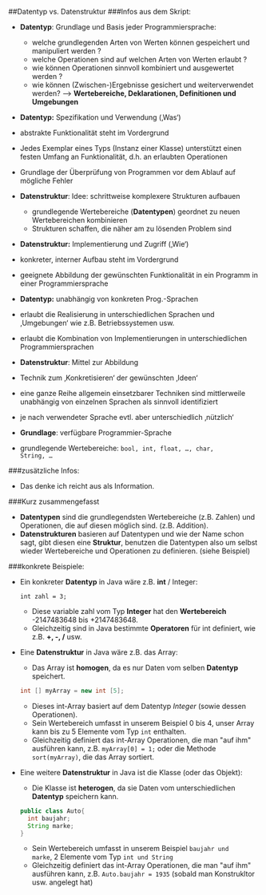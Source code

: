 ##Datentyp vs. Datenstruktur
###Infos aus dem Skript:
* **Datentyp**:  Grundlage und Basis jeder Programmiersprache:
  * welche grundlegenden Arten von Werten können gespeichert und
manipuliert werden ?
  * welche Operationen sind auf welchen Arten von Werten erlaubt ?
  * wie können Operationen sinnvoll kombiniert und ausgewertet werden ?
  * wie können (Zwischen-)Ergebnisse gesichert und weiterverwendet werden?
--> <b>Wertebereiche, Deklarationen, Definitionen und Umgebungen</b> 
* **Datentyp:** Spezifikation und Verwendung (‚Was‘)
 * abstrakte Funktionalität steht im Vordergrund
 * Jedes Exemplar eines Typs (Instanz einer Klasse) unterstützt einen
festen Umfang an Funktionalität, d.h. an erlaubten Operationen
 * Grundlage der Überprüfung von Programmen vor dem Ablauf auf
mögliche Fehler

* **Datenstruktur**: Idee: schrittweise komplexere Strukturen aufbauen
  * grundlegende Wertebereiche (**Datentypen**) geordnet zu neuen Wertebereichen kombinieren
  * Strukturen schaffen, die näher am zu lösenden Problem sind
* **Datenstruktur:** Implementierung und Zugriff (‚Wie‘)
 * konkreter, interner Aufbau steht im Vordergrund
 * geeignete Abbildung der gewünschten Funktionalität in ein
Programm in einer Programmiersprache

* **Datentyp:** unabhängig von konkreten Prog.-Sprachen
 * erlaubt die Realisierung in unterschiedlichen Sprachen und
‚Umgebungen‘ wie z.B. Betriebssystemen usw.
 * erlaubt die Kombination von Implementierungen in unterschiedlichen
Programmiersprachen
* **Datenstruktur**: Mittel zur Abbildung 
 * Technik zum ‚Konkretisieren‘ der gewünschten ‚Ideen‘
 * eine ganze Reihe allgemein einsetzbarer Techniken sind mittlerweile
unabhängig von einzelnen Sprachen als sinnvoll identifiziert
 * je nach verwendeter Sprache evtl. aber unterschiedlich ‚nützlich‘
* **Grundlage**: verfügbare Programmier-Sprache
 * grundlegende Wertebereiche: <code>bool, int, float, …, char, String, … </code>

###zusätzliche Infos:
* Das denke ich reicht aus als Information. 
  
###Kurz zusammengefasst
* **Datentypen** sind die grundlegendsten Wertebereiche (z.B. Zahlen) und Operationen, die auf diesen möglich sind. (z.B. Addition).
* **Datenstrukturen** basieren auf Datentypen und wie der Name schon sagt, gibt diesen eine **Struktur**,  benutzen die Datentypen also um selbst wieder Wertebereiche und Operationen zu definieren. (siehe Beispiel)


###konkrete Beispiele:
* Ein konkreter **Datentyp** in Java wäre z.B. **int** / Integer:
  ```
  int zahl = 3;
  ```
  * Diese variable zahl vom Typ **Integer** hat den **Wertebereich** -2147483648 bis +2147483648.
  * Gleichzeitig sind in Java bestimmte **Operatoren** für int definiert, wie z.B. **+, -, /** usw. 
* Eine **Datenstruktur** in Java wäre z.B. das Array:
  * Das Array ist **homogen**, da es nur Daten vom selben **Datentyp** speichert.
  ```java
  int [] myArray = new int [5];
  ```
  * Dieses int-Array basiert auf dem Datentyp *Integer* (sowie dessen Operationen).
  * Sein Wertebereich umfasst in unserem Beispiel 0 bis 4, unser Array kann bis zu 5 Elemente vom Typ <code>int</code> enthalten.
  * Gleichzeitig definiert das int-Array Operationen, die man "auf ihm" ausführen kann, z.B. <code>myArray[0] = 1;</code> 
  oder die Methode <code>sort(myArray)</code>, die das Array sortiert.
  
* Eine weitere **Datenstruktur** in Java ist die Klasse (oder das Objekt):
  * Die Klasse ist **heterogen**, da sie Daten vom unterschiedlichen **Datentyp** speichern kann.
  ```java
  public class Auto{
    int baujahr;
    String marke;
  }
  ``` 
  * Sein Wertebereich umfasst in unserem Beispiel <code>baujahr und marke</code>, 2 Elemente vom Typ <code>int und String</code>
  * Gleichzeitig definiert das int-Array Operationen, die man "auf ihm" ausführen kann, z.B. <code>Auto.baujahr = 1935</code> (sobald man Konstrukltor usw. angelegt hat) 
  



